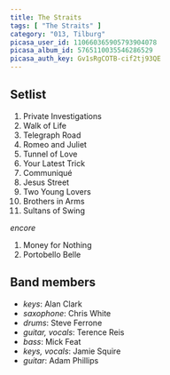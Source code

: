 ```yaml
---
title: The Straits
tags: [ "The Straits" ]
category: "013, Tilburg"
picasa_user_id: 110660365905793904078
picasa_album_id: 5765110035546286529
picasa_auth_key: Gv1sRgCOTB-cif2tj93QE
---
```

Setlist
-------
1. Private Investigations
1. Walk of Life
1. Telegraph Road
1. Romeo and Juliet
1. Tunnel of Love
1. Your Latest Trick
1. Communiqué
1. Jesus Street
1. Two Young Lovers
1. Brothers in Arms
1. Sultans of Swing

_encore_

1. Money for Nothing
1. Portobello Belle

Band members
------------
* _keys_: Alan Clark
* _saxophone_: Chris White
* _drums_: Steve Ferrone
* _guitar, vocals_: Terence Reis
* _bass_: Mick Feat
* _keys, vocals_: Jamie Squire
* _guitar_: Adam Phillips
